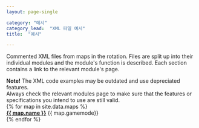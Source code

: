 ```yaml
---
layout: page-single

category: "예시"
category_lead:  "XML 파일 예시"
title:  "예시"

---
```


Commented XML files from maps in the rotation. Files are split up into their individual modules and the module's function is described. Each section contains a link [<i class="fa fa-share"></i>](#) to the relevant module's page.

<div class="alert alert-warning"><strong>Note!</strong> The XML code examples may be outdated and use depreciated features.<br/> Always check the relevant modules page to make sure that the features or specifications you intend to use are still valid.</div>

<div class="row">
    {% for map in site.data.maps %}
    <div class="col-sm-6 col-lg-3 center">
        <div id="{{ map.slug }}" class="thumbnail map-thumbnail">
            <div class="map-image" style="background-image:url('../img/examples/{{ map.slug }}.png');">
                <div class="map-banner">
                    <a href="{{ map.slug }}" class="map-name"><strong>{{ map.name }}</strong></a>
                    <span class="map-gamemode">{{ map.gamemode}}</span>
                </div>
            </div>
        </div>
    </div>
    {% endfor %}
</div>
